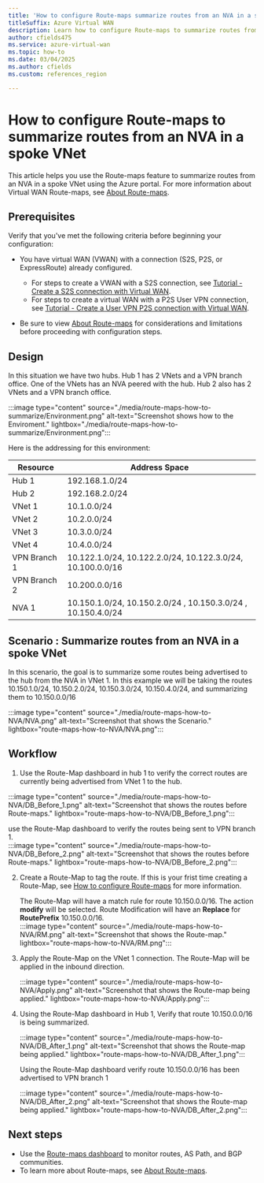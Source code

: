 ```yaml
---
title: 'How to configure Route-maps summarize routes from an NVA in a spoke VNet'
titleSuffix: Azure Virtual WAN
description: Learn how to configure Route-maps to summarize routes from an NVA
author: cfields475
ms.service: azure-virtual-wan
ms.topic: how-to
ms.date: 03/04/2025
ms.author: cfields
ms.custom: references_region

---
```

# How to configure Route-maps to summarize routes from an NVA in a spoke VNet 

This article helps you use the Route-maps feature to summarize routes from an NVA in a spoke VNet  using the Azure portal. For more information about Virtual WAN Route-maps, see [About Route-maps](route-maps-about.md).

## Prerequisites

Verify that you've met the following criteria before beginning your configuration:

* You have virtual WAN (VWAN) with a connection (S2S, P2S, or ExpressRoute) already configured.

  * For steps to create a VWAN with a S2S connection, see [Tutorial - Create a S2S connection with Virtual WAN](virtual-wan-site-to-site-portal.md).
  * For steps to create a virtual WAN with a P2S User VPN connection, see [Tutorial - Create a User VPN P2S connection with Virtual WAN](virtual-wan-point-to-site-portal.md).
* Be sure to view [About Route-maps](route-maps-about.md#considerations-and-limitations) for considerations and limitations before proceeding with configuration steps.

## Design
In this situation we have two hubs. Hub 1 has 2 VNets and a VPN branch office. One of the VNets has an NVA peered with the hub.  Hub 2 also has 2 VNets and a VPN branch office. 

   :::image type="content" source="./media/route-maps-how-to-summarize/Environment.png" alt-text="Screenshot shows how to the Enviroment." lightbox="./media/route-maps-how-to-summarize/Environment.png":::

Here is the addressing for this environment:  

| Resource |Address Space |
| --- |---| 
|Hub 1 |192.168.1.0/24 | 
|Hub 2 |192.168.2.0/24  |
|VNet 1 |10.1.0.0/24  |
|VNet 2 |10.2.0.0/24 |
|VNet 3 |10.3.0.0/24  |
|VNet 4 |10.4.0.0/24  |
|VPN Branch 1 |10.122.1.0/24, 10.122.2.0/24, 10.122.3.0/24, 10.100.0.0/16|
|VPN Branch 2 |10.200.0.0/16 |
|NVA 1 | 10.150.1.0/24, 10.150.2.0/24 , 10.150.3.0/24 , 10.150.4.0/24 |  

## Scenario : Summarize routes from an NVA in a spoke VNet  

In this scenario, the goal is to summarize some routes being advertised to the hub from the NVA in VNet 1. In this example we will be taking the routes 10.150.1.0/24, 10.150.2.0/24, 10.150.3.0/24, 10.150.4.0/24, and summarizing them to 10.150.0.0/16   

   :::image type="content" source="./media/route-maps-how-to-NVA/NVA.png" alt-text="Screenshot that shows the Scenario." lightbox="route-maps-how-to-NVA/NVA.png":::

## Workflow

1.  Use the Route-Map dashboard in hub 1 to verify the correct routes are currently being advertised from VNet 1 to the hub.

   :::image type="content" source="./media/route-maps-how-to-NVA/DB_Before_1.png" alt-text="Screenshot that shows the routes before Route-maps." lightbox="route-maps-how-to-NVA/DB_Before_1.png":::

   use the Route-Map dashboard to verify the routes being sent to VPN branch 1.  
   :::image type="content" source="./media/route-maps-how-to-NVA/DB_Before_2.png" alt-text="Screenshot that shows the routes before Route-maps." lightbox="route-maps-how-to-NVA/DB_Before_2.png":::  

2. Create a Route-Map to tag the route. If this is your frist time creating a Route-Map, see [How to configure Route-maps](route-maps-how-to.md) for more information. 

   The Route-Map will have a match rule for route 10.150.0.0/16. The action **modify** will be selected. Route Modification will have an **Replace** for **RoutePrefix** 10.150.0.0/16.  
   :::image type="content" source="./media/route-maps-how-to-NVA/RM.png" alt-text="Screenshot that shows the Route-map." lightbox="route-maps-how-to-NVA/RM.png":::

3. Apply the Route-Map on the VNet 1 connection. The Route-Map will be applied in the inbound direction. 

   :::image type="content" source="./media/route-maps-how-to-NVA/Apply.png" alt-text="Screenshot that shows the Route-map being applied." lightbox="route-maps-how-to-NVA/Apply.png":::

4. Using the Route-Map dashboard in Hub 1, Verify that route 10.150.0.0/16 is being summarized.    

   :::image type="content" source="./media/route-maps-how-to-NVA/DB_After_1.png" alt-text="Screenshot that shows the Route-map being applied." lightbox="route-maps-how-to-NVA/DB_After_1.png":::

   Using the Route-Map dashboard verify route 10.150.0.0/16 has been advertised to VPN branch 1

   :::image type="content" source="./media/route-maps-how-to-NVA/DB_After_2.png" alt-text="Screenshot that shows the Route-map being applied." lightbox="route-maps-how-to-NVA/DB_After_2.png":::

## Next steps

* Use the [Route-maps dashboard](route-maps-dashboard.md) to monitor routes, AS Path, and BGP communities.
* To learn more about Route-maps, see [About Route-maps](route-maps-about.md).
